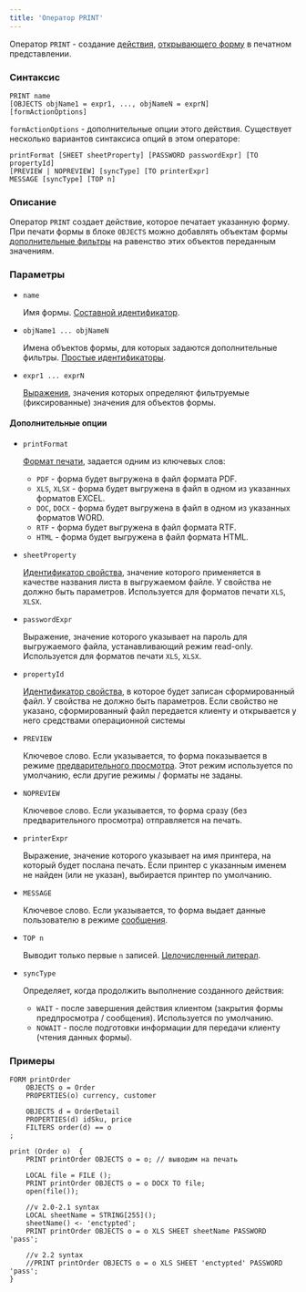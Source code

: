 ```yaml
---
title: 'Оператор PRINT'
---
```


Оператор `PRINT` - создание [действия](Actions.md), [открывающего форму](In_a_print_view_PRINT.md) в печатном представлении. 

### Синтаксис

```
PRINT name 
[OBJECTS objName1 = expr1, ..., objNameN = exprN]
[formActionOptions] 
```

`formActionOptions` - дополнительные опции этого действия. Существует несколько вариантов синтаксиса опций в этом операторе:

```
printFormat [SHEET sheetProperty] [PASSWORD passwordExpr] [TO propertyId]
[PREVIEW | NOPREVIEW] [syncType] [TO printerExpr]
MESSAGE [syncType] [TOP n]
```

### Описание

Оператор `PRINT` создает действие, которое печатает указанную форму. При печати формы в блоке `OBJECTS` можно добавлять объектам формы [дополнительные фильтры](Open_form.md#params) на равенство этих объектов переданным значениям.

### Параметры

- `name`

    Имя формы. [Составной идентификатор](IDs.md#cid).

- `objName1 ... objNameN`

    Имена объектов формы, для которых задаются дополнительные фильтры. [Простые идентификаторы](IDs.md#id).

- `expr1 ... exprN`

    [Выражения](Expression.md), значения которых определяют фильтруемые (фиксированные) значения для объектов формы.

#### Дополнительные опции

- `printFormat`

    [Формат печати](In_a_print_view_PRINT.md#format), задается одним из ключевых слов:

    - `PDF` - форма будет выгружена в файл формата PDF.
    - `XLS`, `XLSX` - форма будет выгружена в файл в одном из указанных форматов EXCEL.
    - `DOC`, `DOCX` - форма будет выгружена в файл в одном из указанных форматов WORD.
    - `RTF` - форма будет выгружена в файл формата RTF.
    - `HTML` - форма будет выгружена в файл формата HTML.

- `sheetProperty`

    [Идентификатор свойства](IDs.md#propertyid), значение которого применяется в качестве названия листа в выгружаемом файле. У свойства не должно быть параметров. Используется для форматов печати `XLS`, `XLSX`.

- `passwordExpr`

    Выражение, значение которого указывает на пароль для выгружаемого файла, устанавливающий режим read-only. Используется для форматов печати `XLS`, `XLSX`.

- `propertyId`

    [Идентификатор свойства](IDs.md#propertyid), в которое будет записан сформированный файл. У свойства не должно быть параметров. Если свойство не указано, сформированный файл передается клиенту и открывается у него средствами операционной системы

- `PREVIEW`

    Ключевое слово. Если указывается, то форма показывается в режиме [предварительного просмотра](In_a_print_view_PRINT.md#interactive). Этот режим используется по умолчанию, если другие режимы / форматы не заданы.

- `NOPREVIEW`

    Ключевое слово. Если указывается, то форма сразу (без предварительного просмотра) отправляется на печать.

- `printerExpr`

    Выражение, значение которого указывает на имя принтера, на который будет послана печать. Если принтер с указанным именем не найден (или не указан), выбирается принтер по умолчанию.

- `MESSAGE`

    Ключевое слово. Если указывается, то форма выдает данные пользователю в режиме [сообщения](In_a_print_view_PRINT.md#interactive).

- `TOP n`

    Выводит только первые `n` записей. [Целочисленный литерал](Literals.md#intliteral).

- `syncType`

    Определяет, когда продолжить выполнение созданного действия:

    - `WAIT` - после завершения действия клиентом (закрытия формы предпросмотра / сообщения). Используется по умолчанию.
    - `NOWAIT` -  после подготовки информации для передачи клиенту (чтения данных формы).

### Примеры

```lsf
FORM printOrder
    OBJECTS o = Order
    PROPERTIES(o) currency, customer

    OBJECTS d = OrderDetail
    PROPERTIES(d) idSku, price
    FILTERS order(d) == o
;

print (Order o)  {
    PRINT printOrder OBJECTS o = o; // выводим на печать

    LOCAL file = FILE ();
    PRINT printOrder OBJECTS o = o DOCX TO file;
    open(file());

    //v 2.0-2.1 syntax
    LOCAL sheetName = STRING[255]();
    sheetName() <- 'enctypted';
    PRINT printOrder OBJECTS o = o XLS SHEET sheetName PASSWORD 'pass';

    //v 2.2 syntax
    //PRINT printOrder OBJECTS o = o XLS SHEET 'enctypted' PASSWORD 'pass';
}
```

